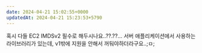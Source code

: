 ```yaml
---
date: 2024-04-21 15:02:55+0000
updatedAt: 2024-04-21 15:23:53+5790
---
```

혹시 다들 EC2 IMDSv2 필수로 해두시나요..??.??… 서버 애플리케이션에서 사용하는 라이브러리가 있는데, v1밖에 지원을 안해서 꺼둬야하더라구요..;ㅁ;